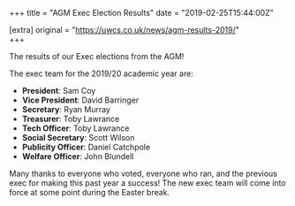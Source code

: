 +++
title = "AGM Exec Election Results"
date = "2019-02-25T15:44:00Z"

[extra]
original = "https://uwcs.co.uk/news/agm-results-2019/"    
+++

<p>The results of our Exec elections from the AGM!</p>

<!-- more -->

The exec team for the 2019/20 academic year are:

  - **President**: Sam Coy
  - **Vice President**: David Barringer
  - **Secretary**: Ryan Murray
  - **Treasurer**: Toby Lawrance
  - **Tech Officer**: Toby Lawrance
  - **Social Secretary**: Scott Wilson
  - **Publicity Officer**: Daniel Catchpole
  - **Welfare Officer**: John Blundell

Many thanks to everyone who voted, everyone who ran, and the previous exec for making this past year a success\! The new exec team will come into force at some point during the Easter break.

